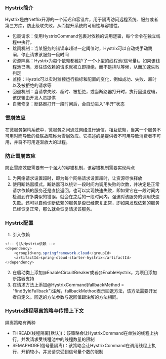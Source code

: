 ### Hystrix简介
Hystrix是由Netflix开源的一个延迟和容错库，用于隔离访问远程系统、服务或者第三方库，防止级联失败，从而提升系统的可用性与容错性。
* 包裹请求：使用HystrixCommand包裹对依赖的调用逻辑，每个命令在独立线程中执行。
* 跳闸机制：当某服务的错误率超过一定阈值时，Hystrix可以自动或手动跳闸，停止请求该服务一段时间
* 资源隔离：Hystrix为每个依赖都维护了一个小型的线程池(信号量)。如果该线程池已满，发往该依赖的请求就被立即拒绝，而不是排队等候，从而加速失败判定
* 监控：Hystrix可以实时监控运行指标和配置的变化，例如成功、失败、超时以及被拒绝的请求等
* 回退机制：当请求失败、超时、被拒绝，或当断路器打开时，执行回退逻辑，该逻辑由开发人员提供
* 自我修复：断路器打开一段时间后，会自动进入"半开"状态
### 雪崩效应
在微服务架构系统中，微服务之间通过网络进行通信，相互依赖，当某一个服务不可用时而导致的级联故障称为雪崩效应。它描述的是提供者不可用导致消费者不可用，并将不可用逐渐放大的过程。
### 防止雪崩效应
防止雪崩效应需要有一个强大的容错机制，该容错机制需要实现两点
1. 为网络请求设置超时，即为每个网络请求设置超时，让资源尽快释放
2. 使用断路器模式，断路器可以统计一段时间内调用失败的次数，并决定是正常请求依赖的服务还是直接返回。也可以实现快速失败，即如果它在一段时间内检测到许多类似的错误，就会在之后的一段时间内，强迫对该服务的调用快速失败。还可以自动诊断依赖的服务是否已经恢复正常，即如果发现依赖的服务已经恢复正常，那么就会恢复请求该服务。
### Hystrix配置
1. 引入依赖
```java
<!-- 引入Hystrix依赖 -->
<dependency>
    <groupId>org.springframework.cloud</groupId>
    <artifactId>spring-cloud-starter-hystrix</artifactId>
</dependency>
```
2. 在启动类上添加@EnableCircuitBreaker或者@EnableHystrix，为项目添加断路器支持
3. 在请求方法上添加@HystrixCommand(fallbackMethod = "findByIdFallback")注解，fallbackMethod表示回退方法，该方法需要开发者自定义。回退的方法参数与返回值跟注解的方法相同。
### Hystrix线程隔离策略与传播上下文
隔离策略有两种
* THREAD(线程隔离[默认])：该策略会让HystrixCommand在单独的线程上执行，并发请求受线程池中的线程数量的限制
* SEMAPHORE(信号量隔离)：该策略会让HystrixCommand在调用线程上执行，开销较小，并发请求受到信号量个数的限制
